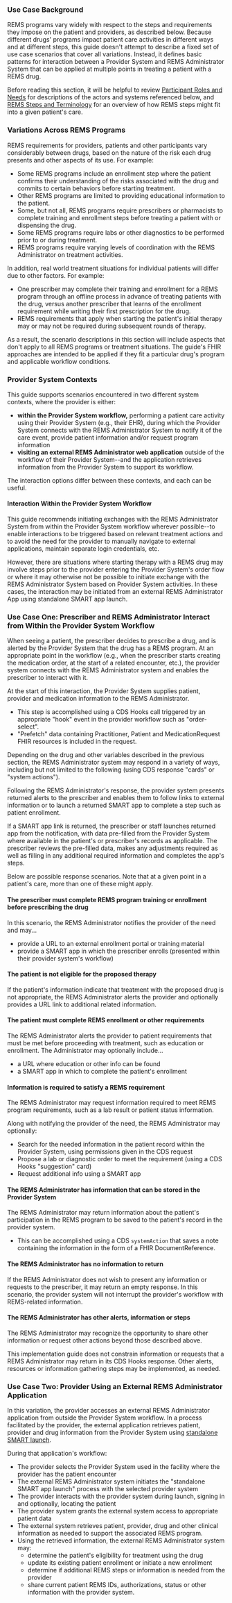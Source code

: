 ### Use Case Background

REMS programs vary widely with respect to the steps and requirements they impose on the patient and providers, as described below. Because different drugs' programs impact patient care activities in different ways and at different steps, this guide doesn't attempt to describe a fixed set of use case scenarios that cover all variations. Instead, it defines basic patterns for interaction between a Provider System and REMS Administrator System that can be applied at multiple points in treating a patient with a REMS drug.

Before reading this section, it will be helpful to review [Participant Roles and Needs](roles.html) for descriptions of the actors and systems referenced below, and [REMS Steps and Terminology](process.html) for an overview of how REMS steps might fit into a given patient's care.

<p></p>

### Variations Across REMS Programs
REMS requirements for providers, patients and other participants vary considerably between drugs, based on the nature of the risk each drug presents and other aspects of its use. For example:
- Some REMS programs include an enrollment step where the patient confirms their understanding of the risks associated with the drug and commits to certain behaviors before starting treatment. 
- Other REMS programs are limited to providing educational information to the patient. 
- Some, but not all, REMS programs require prescribers or pharmacists to complete training and enrollment steps before treating a patient with or dispensing the drug.
- Some REMS programs require labs or other diagnostics to be performed prior to or during treatment.
- REMS programs require varying levels of coordination with the REMS Administrator on treatment activities.

In addition, real world treatment situations for individual patients will differ due to other factors. For example: 
- One prescriber may complete their training and enrollment for a REMS program through an offline process in advance of treating patients with the drug, versus another prescriber that learns of the enrollment requirement while writing their first prescription for the drug.
- REMS requirements that apply when starting the patient's initial therapy may or may not be required during subsequent rounds of therapy.

As a result, the scenario descriptions in this section will include aspects that don't apply to all REMS programs or treatment situations. The guide's FHIR approaches are intended to be applied if they fit a particular drug's program and applicable workflow conditions.

<p></p>

### Provider System Contexts
This guide supports scenarios encountered in two different system contexts, where the provider is either:
- **within the Provider System workflow,** performing a patient care activity using their Provider System (e.g., their EHR), during which the Provider System connects with the REMS Administrator System to notify it of the care event, provide patient information and/or request program information
- **visiting an external REMS Administrator web application** outside of the workflow of their Provider System--and the application retrieves information from the Provider System to support its workflow.

The interaction options differ between these contexts, and each can be useful.

<p></p>

#### Interaction Within the Provider System Workflow
This guide recommends initiating exchanges with the REMS Administrator System from within the Provider System workflow wherever possible--to enable interactions to be triggered based on relevant treatment actions and to avoid the need for the provider to manually navigate to external applications, maintain separate login credentials, etc. 

However, there are situations where starting therapy with a REMS drug may involve steps prior to the provider entering the Provider System's order flow or where it may otherwise not be possible to initiate exchange with the REMS Administrator System based on Provider System activities. In these cases, the interaction may be initiated from an external REMS Administrator App using standalone SMART app launch.

<p></p>

### Use Case One: Prescriber and REMS Administrator Interact from Within the Provider System Workflow
When seeing a patient, the prescriber decides to prescribe a drug, and is alerted by the Provider System that the drug has a REMS program. At an appropriate point in the workflow (e.g., when the prescriber starts creating the medication order, at the start of a related encounter, etc.), the provider system connects with the REMS Administrator system and enables the prescriber to interact with it. 

At the start of this interaction, the Provider System supplies patient, provider and medication information to the REMS Administrator. 
- This step is accomplished using a CDS Hooks call triggered by an appropriate "hook" event in the provider workflow such as "order-select". 
- "Prefetch" data containing Practitioner, Patient and MedicationRequest FHIR resources is included in the request.

<p></p>

Depending on the drug and other variables described in the previous section, the REMS Administrator system may respond in a variety of ways, including but not limited to the following (using CDS response "cards" or "system actions").

<p></p>

Following the REMS Administrator's response, the provider system presents returned alerts to the prescriber and enables them to follow links to external information or to launch a returned SMART app to complete a step such as patient enrollment.

If a SMART app link is returned, the prescriber or staff launches returned app from the notification, with data pre-filled from the Provider System where available in the patient's or prescriber's records as applicable. The prescriber reviews the pre-filled data, makes any adjustments required as well as filling in any additional required information and completes the app's steps.

Below are possible response scenarios. Note that at a given point in a patient's care, more than one of these might apply. 

<p></p>

#### The prescriber must complete REMS program training or enrollment before prescribing the drug

In this scenario, the REMS Administrator notifies the provider of the need and may...

  - provide a URL to an external enrollment portal or training material
  - provide a SMART app in which the prescriber enrolls (presented within their provider system's workflow)
    
#### The patient is not eligible for the proposed therapy

If the patient's information indicate that treatment with the proposed drug is not appropriate, the REMS Administrator alerts the provider and optionally provides a URL link to additional related information.

####  The patient must complete REMS enrollment or other requirements

The REMS Administrator alerts the provider to patient requirements that must be met before proceeding with treatment, such as education or enrollment. The Administrator may optionally include...
  - a URL where education or other info can be found
  - a SMART app in which to complete the patient's enrollment

#### Information is required to satisfy a REMS requirement

The REMS Administrator may request information required to meet REMS program requirements, such as a lab result or patient status information.

Along with notifying the provider of the need, the REMS Administrator may optionally:

  - Search for the needed information in the patient record within the Provider System, using permissions given in the CDS request
  - Propose a lab or diagnostic order to meet the requirement (using a CDS Hooks "suggestion" card)
  - Request additional info using a SMART app

#### The REMS Administrator has information that can be stored in the Provider System

The REMS Administrator may return information about the patient's participation in the REMS program to be saved to the patient's record in the provider system. 

- This can be accomplished using a CDS `systemAction` that saves a note containing the information in the form of a FHIR DocumentReference.

#### The REMS Administrator has no information to return
If the REMS Administrator does not wish to present any information or requests to the prescriber, it may return an empty response. In this scenario, the provider system will not interrupt the provider's workflow with REMS-related information.

#### The REMS Administrator has other alerts, information or steps

The REMS Administrator may recognize the opportunity to share other information or request other actions beyond those described above.

This implementation guide does not constrain information or requests that a REMS Administrator may return in its CDS Hooks response. Other alerts, resources or information gathering steps may be implemented, as needed.

<p></p>

### Use Case Two: Provider Using an External REMS Administrator Application

In this variation, the provider accesses an external REMS Administrator application from outside the Provider System workflow. In a process facilitated by the provider, the external application retrieves patient, provider and drug information from the Provider System using [standalone SMART launch](https://hl7.org/fhir/smart-app-launch/STU2.1/app-launch.html#launch-app-standalone-launch).

During that application's workflow:
- The provider selects the Provider System used in the facility where the provider has the patient encounter
- The external REMS Administrator system initiates the "standalone SMART app launch" process with the selected provider system
- The provider interacts with the provider system during launch, signing in and optionally, locating the patient 
- The provider system grants the external system access to appropriate patient data
- The external system retrieves patient, provider, drug and other clinical information as needed to support the associated REMS program.
 - Using the retrieved information, the external REMS Administrator system may:
   - determine the patient's eligibility for treatment using the drug
   - update its existing patient enrollment or initiate a new enrollment
   - determine if additional REMS steps or information is needed from the provider
   - share current patient REMS IDs, authorizations, status or other information with the provider system.

<p></p>
<p></p>
